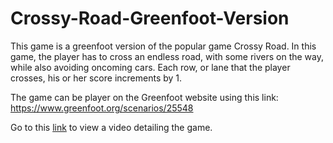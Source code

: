 # Crossy-Road-Greenfoot-Version

This game is a greenfoot version of the popular game Crossy Road. In this game, the player has to cross an endless road, with some rivers on the way, while also avoiding oncoming cars. Each row, or lane that the player crosses, his or her score increments by 1.

The game can be player on the Greenfoot website using this link: https://www.greenfoot.org/scenarios/25548

Go to this [link](https://drive.google.com/file/d/1D8uebC8RI_foYtqeKfT4SFIP_e7bpGBf/view?usp=sharing) to view a video detailing the game.
